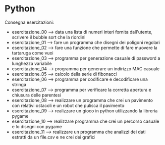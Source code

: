# Python

Consegna esercitazioni:
- esercitazione_00 --> data una lista di numeri interi fornita dall'utente, scrivere il bubble sort che la riordini
- esercitazione_01 --> fare un programma che disegni dei poligoni regolari
- esercitazione_02 --> fare una funzione che permette di fare muovere la tartaruga come vuoi
- esercitazione_03 --> programma per generazione casuale di password a lunghezza variabile
- esercitazione_04 --> programma per generare un indirizzo MAC casuale
- esercitazione_05 --> calcolo della serie di fibonacci
- esercitazione_06 --> programma per codificare e decodificare una stringa
- esercitazione_07 --> programma per verificare la corretta apertura e chiusura delle parentesi
- esercitazione_08 --> realizzare un programma che crei un pavimento con relativi ostacoli e un robot che pulisca il pavimento
- esercitazione_09 --> realizzare un gioco in python utilizzando la libreria pygame
- esercitazione_10 --> realizzare programma che crei un percorso casuale e lo disegni con pygame
- esercitazione_11 --> realizzare un programma che analizzi dei dati estratti da un file.csv e ne crei dei grafici
